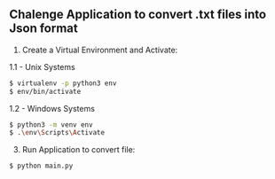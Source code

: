 ## Chalenge Application to convert .txt files into Json format

1. Create a Virtual Environment and Activate: 

1.1 - Unix Systems
```bash
$ virtualenv -p python3 env
$ env/bin/activate
```

1.2 - Windows Systems
```bash
$ python3 -m venv env
$ .\env\Scripts\Activate
```

3. Run Application to convert file:
```bash
$ python main.py
```